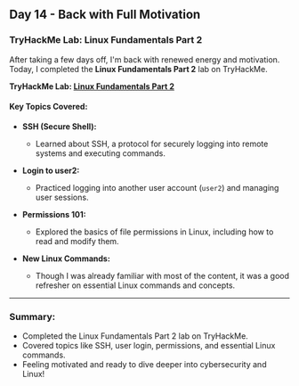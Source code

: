 ## Day 14 - Back with Full Motivation

### TryHackMe Lab: Linux Fundamentals Part 2

After taking a few days off, I'm back with renewed energy and motivation. Today, I completed the **Linux Fundamentals Part 2** lab on TryHackMe.

**TryHackMe Lab: [Linux Fundamentals Part 2](https://tryhackme.com/r/room/linuxfundamentalspart2)**

#### Key Topics Covered:
- **SSH (Secure Shell):**
  - Learned about SSH, a protocol for securely logging into remote systems and executing commands.

- **Login to user2:**
  - Practiced logging into another user account (`user2`) and managing user sessions.

- **Permissions 101:**
  - Explored the basics of file permissions in Linux, including how to read and modify them.

- **New Linux Commands:**
  - Though I was already familiar with most of the content, it was a good refresher on essential Linux commands and concepts.

---

### Summary:
- Completed the Linux Fundamentals Part 2 lab on TryHackMe.
- Covered topics like SSH, user login, permissions, and essential Linux commands.
- Feeling motivated and ready to dive deeper into cybersecurity and Linux!
